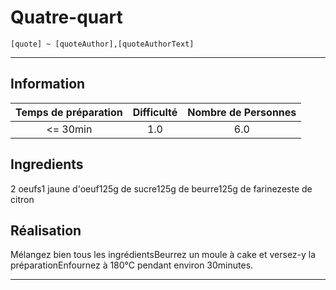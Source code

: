 # Quatre-quart

`[quote] ~ [quoteAuthor],[quoteAuthorText]`

---

## Information

| Temps de préparation  | Difficulté    | Nombre de Personnes |
|:---------------------:|:-------------:|:-------------------:|
| <= 30min            | 1.0  | 6.0        |

## Ingredients

2 oeufs1 jaune d'oeuf125g de sucre125g de beurre125g de farinezeste de citron

## Réalisation

Mélangez bien tous les ingrédientsBeurrez un moule à cake et versez-y la préparationEnfournez à 180°C pendant environ 30minutes.

---


